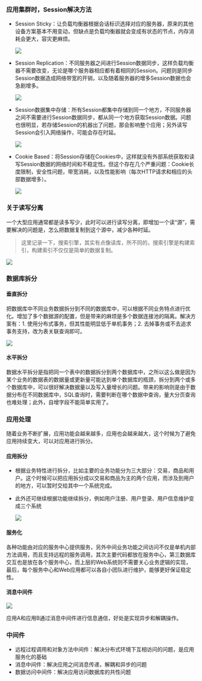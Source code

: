 ### 应用集群时，Session解决方法

- Session Sticky：让负载均衡器根据会话标识选择对应的服务器，原来的其他设备方案基本不用变动，但缺点是负载均衡器就会变成有状态的节点，内存消耗会更大，容灾更麻烦。

  ![](./sessionsticky.png)

- Session Replication：不同服务器之间进行Session数据同步，这样负载均衡器不需要改变，无论是哪个服务器相应都有着相同的Session。问题则是同步Session数据造成网络带宽的开销，以及随着服务器的增多Session数据也会急剧增多。

  ![](./sessionreplication.png)

- Session数据集中存储：所有Session都集中存储到同一个地方，不同服务器之间不需要进行Session数据同步，都从同一个地方获取Session数据。问题也很明显，若存储Session的机器出了问题，那会影响整个应用；另外读写Session会引入网络操作，可能会存在时延。

  ![](./sessionfocus.png)

- Cookie Based：将Session存储在Cookies中，这样就没有外部系统获取和读写Session数据的网络时间和不稳定性。但这个存在几个严重问题：Cookie长度限制，安全性问题，带宽消耗，以及性能影响（每次HTTP请求和相应的头部数据增多）。

  ![](./Cookiebase.png)

### 关于读写分离

一个大型应用通常都是读多写少，此时可以进行读写分离，即增加一个读“源”，需要解决的问题是，怎么把数据复制到这个源中，减少各种时延。

> 这里记录一下，搜索引擎，其实有点像读库，所不同的，搜索引擎是构建索引，构建索引不仅仅是简单的数据复制。

![](./readAndWrite.png)



### 数据库拆分

#### 垂直拆分

把数据库中不同业务数据拆分到不同的数据库中，可以根据不同业务特点进行优化。增加了多个数据源的配置，但是带来的麻烦是多个数据连接池的隔离。解决方案有：1. 使用分布式事务，但其性能明显低于单机事务；2. 去掉事务或不去追求事务支持，改为表关联查询即可。

![](./vertical.png)



#### 水平拆分

数据水平拆分是指把同一个表中的数据拆分到两个数据库中，之所以这么做是因为某个业务的数据表的数据量或更新量可能达到单个数据库的瓶颈，拆分到两个或多个数据库中，可以很好解决数据量以及写入量增长的问题。带来的影响则是由于数据分布在不同数据库中，SQL查询时，需要判断在哪个数据中查询，量大分页查询也难处理；此外，自增字段不能简单实用了。



### 应用处理

随着业务不断扩展，应用功能会越来越多，应用也会越来越大，这个时候为了避免应用持续变大，可以对应用进行拆分。

#### 应用拆分

- 根据业务特性进行拆分，比如主要的业务功能分为三大部分：交易，商品和用户。这个时候可以把应用拆分成以交易和商品为主的两个应用，而涉及到用户的地方，可以暂时交给其中一个系统完成。

- 此外还可继续根据功能继续拆分，例如用户注册、用户登录、用户信息维护变成三个系统

  ![](./splitApplication.png)

#### 服务化

各种功能由对应的服务中心提供服务，另外中间业务功能之间访问不仅是单机内部方法调用，而且支持远程的服务调用，其次主要代码都放在服务中心，第三数据库交互也是放在各个服务中心，而上层的Web系统则不需要关心业务逻辑的实现，最后，每个服务中心和Web应用都可以各自小团队进行维护，能够更好保证稳定性。



#### 消息中间件

![](./messagemiddlebin.png)

应用A和应用B通过消息中间件进行信息通信，好处是实现异步和解耦操作。





### 中间件

- 远程过程调用和对象方法中间件：解决分布式环境下互相访问的问题，是应用服务化的基础
- 消息中间件：解决应用之间消息传递，解耦和异步的问题
- 数据访问中间件：解决应用访问数据库的共性问题